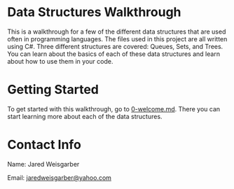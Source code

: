 # Data Structures Walkthrough
This is a walkthrough for a few of the different data structures that are used often in programming languages. The files used in
this project are all written using C#. Three different structures are covered: Queues, Sets, and Trees. You can learn about the
basics of each of these data structures and learn about how to use them in your code.

# Getting Started
To get started with this walkthrough, go to [0-welcome.md](). There you can start learning more about each of the data structures.

# Contact Info
Name: Jared Weisgarber

Email: jaredweisgarber@yahoo.com
